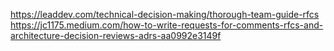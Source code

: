 https://leaddev.com/technical-decision-making/thorough-team-guide-rfcs
https://jc1175.medium.com/how-to-write-requests-for-comments-rfcs-and-architecture-decision-reviews-adrs-aa0992e3149f